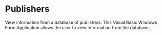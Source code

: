 # Publishers
View information from a database of publishers.
This Visual Basic Windows Form Application allows the user to view information from the database.
